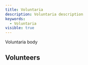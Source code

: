 ```yaml
---
title: Voluntaria
description: Voluntaria description
keywords:
  - Voluntaria
visible: true
---
```

Voluntaria body

## Volunteers